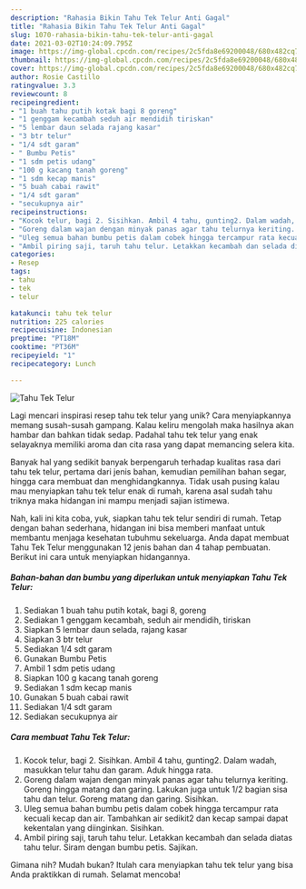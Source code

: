 ```yaml
---
description: "Rahasia Bikin Tahu Tek Telur Anti Gagal"
title: "Rahasia Bikin Tahu Tek Telur Anti Gagal"
slug: 1070-rahasia-bikin-tahu-tek-telur-anti-gagal
date: 2021-03-02T10:24:09.795Z
image: https://img-global.cpcdn.com/recipes/2c5fda8e69200048/680x482cq70/tahu-tek-telur-foto-resep-utama.jpg
thumbnail: https://img-global.cpcdn.com/recipes/2c5fda8e69200048/680x482cq70/tahu-tek-telur-foto-resep-utama.jpg
cover: https://img-global.cpcdn.com/recipes/2c5fda8e69200048/680x482cq70/tahu-tek-telur-foto-resep-utama.jpg
author: Rosie Castillo
ratingvalue: 3.3
reviewcount: 8
recipeingredient:
- "1 buah tahu putih kotak bagi 8 goreng"
- "1 genggam kecambah seduh air mendidih tiriskan"
- "5 lembar daun selada rajang kasar"
- "3 btr telur"
- "1/4 sdt garam"
- " Bumbu Petis"
- "1 sdm petis udang"
- "100 g kacang tanah goreng"
- "1 sdm kecap manis"
- "5 buah cabai rawit"
- "1/4 sdt garam"
- "secukupnya air"
recipeinstructions:
- "Kocok telur, bagi 2. Sisihkan. Ambil 4 tahu, gunting2. Dalam wadah, masukkan telur tahu dan garam. Aduk hingga rata."
- "Goreng dalam wajan dengan minyak panas agar tahu telurnya keriting. Goreng hingga matang dan garing. Lakukan juga untuk 1/2 bagian sisa tahu dan telur. Goreng matang dan garing. Sisihkan."
- "Uleg semua bahan bumbu petis dalam cobek hingga tercampur rata kecuali kecap dan air. Tambahkan air sedikit2 dan kecap sampai dapat kekentalan yang diinginkan. Sisihkan."
- "Ambil piring saji, taruh tahu telur. Letakkan kecambah dan selada diatas tahu telur. Siram dengan bumbu petis. Sajikan."
categories:
- Resep
tags:
- tahu
- tek
- telur

katakunci: tahu tek telur 
nutrition: 225 calories
recipecuisine: Indonesian
preptime: "PT18M"
cooktime: "PT36M"
recipeyield: "1"
recipecategory: Lunch

---
```



![Tahu Tek Telur](https://img-global.cpcdn.com/recipes/2c5fda8e69200048/680x482cq70/tahu-tek-telur-foto-resep-utama.jpg)

Lagi mencari inspirasi resep tahu tek telur yang unik? Cara menyiapkannya memang susah-susah gampang. Kalau keliru mengolah maka hasilnya akan hambar dan bahkan tidak sedap. Padahal tahu tek telur yang enak selayaknya memiliki aroma dan cita rasa yang dapat memancing selera kita.

Banyak hal yang sedikit banyak berpengaruh terhadap kualitas rasa dari tahu tek telur, pertama dari jenis bahan, kemudian pemilihan bahan segar, hingga cara membuat dan menghidangkannya. Tidak usah pusing kalau mau menyiapkan tahu tek telur enak di rumah, karena asal sudah tahu triknya maka hidangan ini mampu menjadi sajian istimewa.




Nah, kali ini kita coba, yuk, siapkan tahu tek telur sendiri di rumah. Tetap dengan bahan sederhana, hidangan ini bisa memberi manfaat untuk membantu menjaga kesehatan tubuhmu sekeluarga. Anda dapat membuat Tahu Tek Telur menggunakan 12 jenis bahan dan 4 tahap pembuatan. Berikut ini cara untuk menyiapkan hidangannya.

<!--inarticleads1-->

##### Bahan-bahan dan bumbu yang diperlukan untuk menyiapkan Tahu Tek Telur:

1. Sediakan 1 buah tahu putih kotak, bagi 8, goreng
1. Sediakan 1 genggam kecambah, seduh air mendidih, tiriskan
1. Siapkan 5 lembar daun selada, rajang kasar
1. Siapkan 3 btr telur
1. Sediakan 1/4 sdt garam
1. Gunakan  Bumbu Petis
1. Ambil 1 sdm petis udang
1. Siapkan 100 g kacang tanah goreng
1. Sediakan 1 sdm kecap manis
1. Gunakan 5 buah cabai rawit
1. Sediakan 1/4 sdt garam
1. Sediakan secukupnya air




<!--inarticleads2-->

##### Cara membuat Tahu Tek Telur:

1. Kocok telur, bagi 2. Sisihkan. Ambil 4 tahu, gunting2. Dalam wadah, masukkan telur tahu dan garam. Aduk hingga rata.
1. Goreng dalam wajan dengan minyak panas agar tahu telurnya keriting. Goreng hingga matang dan garing. Lakukan juga untuk 1/2 bagian sisa tahu dan telur. Goreng matang dan garing. Sisihkan.
1. Uleg semua bahan bumbu petis dalam cobek hingga tercampur rata kecuali kecap dan air. Tambahkan air sedikit2 dan kecap sampai dapat kekentalan yang diinginkan. Sisihkan.
1. Ambil piring saji, taruh tahu telur. Letakkan kecambah dan selada diatas tahu telur. Siram dengan bumbu petis. Sajikan.




Gimana nih? Mudah bukan? Itulah cara menyiapkan tahu tek telur yang bisa Anda praktikkan di rumah. Selamat mencoba!
